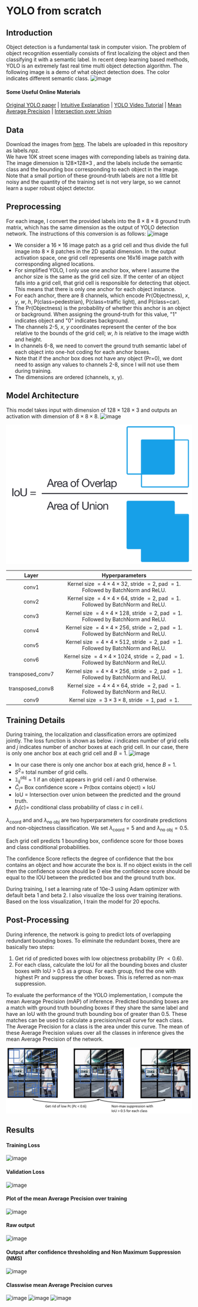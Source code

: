 # YOLO from scratch

## Introduction
Object detection is a fundamental task in computer vision. The problem of object recognition essentially consists of first localizing the object and then classifying it with a semantic label. In recent deep learning based methods, YOLO is an extremely fast real time multi object detection algorithm. The following image is a demo of what object detection does. The color indicates different semantic class.
![image](https://user-images.githubusercontent.com/38180831/206100696-b4db529c-63e1-4c31-bcfb-348c8b3f5722.png)

#### Some Useful Online Materials
[Original YOLO paper](https://arxiv.org/pdf/1506.02640.pdf) |
[Intuitive Explanation](https://towardsdatascience.com/yolo-you-only-look-once-real-time-object-detection-explained-492dc9230006) |
[YOLO Video Tutorial](https://www.youtube.com/watch?v=9s_FpMpdYW8&list=PLkDaE6sCZn6Gl29AoE31iwdVwSG-KnDzF&index=30) |
[Mean Average Precision](https://medium.com/@jonathan_hui/map-mean-average-precision-for-object-detection-45c121a31173) |
[Intersection over Union](https://www.pyimagesearch.com/2016/11/07/intersection-over-union-iou-for-object-detection)

## Data
Download the images from [here](https://drive.google.com/file/d/1cTxFrQ9o4dUKqY0WH2eUNtyRjtuSfWmd/view?usp=sharing). The labels are uploaded in this repository as labels.npz.\
We have 10K street scene images with correponding labels as training data. The image dimension is  128×128×3 , and the labels include the semantic class and the bounding box corresponding to each object in the image. Note that a small portion of these ground-truth labels are not a little bit noisy and the quantity of the training set is not very large, so we cannot learn a super robust object detector.

## Preprocessing
For each image, I convert the provided labels into the $8 \times 8 \times 8$ ground truth matrix, which has the same dimension as the output of YOLO detection network. The instructions of this conversion is as follows:
![image](https://user-images.githubusercontent.com/38180831/206101640-2f40d6d0-1311-4fce-b78d-54d51711ecef.png)

* We consider a $16 \times 16$ image patch as a grid cell and thus divide the full image into $8 \times 8$ patches in the 2D spatial dimension. In the output activation space, one grid cell represents one 16x16 image patch with corresponding aligned locations.
* For simplified YOLO, I only use one anchor box, where I assume the anchor size is the same as the grid cell size. If the center of an object falls into a grid cell, that grid cell is responsible for detecting that object. This means that there is only one anchor for each object instance.
* For each anchor, there are 8 channels, which encode Pr(Objectness), $x$, $y$, $w$, $h$, P(class=pedestrian),  P(class=traffic light), and P(class=car).
* The Pr(Objectness) is the probability of whether this anchor is an object or background. When assigning the ground-truth for this value, "1" indicates object and "0" indicates background.
* The channels 2-5, $x$, $y$ coordinates represent the center of the box relative to the bounds of the grid cell; $w$, $h$ is relative to the image width and height.
* In channels 6-8, we need to convert the ground truth semantic label of each object into one-hot coding for each anchor boxes.
* Note that if the anchor box does not have any object (Pr=0), we dont need to assign any values to channels 2-8, since I will not use them during training.
* The dimensions are ordered (channels, x, y).

## Model Architecture
This model takes input with dimension of $128 \times 128 \times 3$ and outputs an activation with dimension of $8 \times 8 \times 8$.
![image](https://user-images.githubusercontent.com/38180831/206103922-3b1aa7ea-cbbd-4d9d-8f28-9e3b358599c8.png)

<div><img src="https://github.com/LukasZhornyak/CIS680_files/raw/main/HW2/fig2_3.png"/></div>



| Layer | Hyperparameters |
| :-: | :-: |
| conv1 | Kernel size $= 4 \times 4 \times 32$, stride $=2$, pad $=1$. Followed by BatchNorm and ReLU. |
| conv2 | Kernel size $= 4 \times 4 \times 64$, stride $=2$, pad $=1$. Followed by BatchNorm and ReLU. |
| conv3 | Kernel size $= 4 \times 4 \times 128$, stride $=2$, pad $=1$. Followed by BatchNorm and ReLU. |
| conv4 | Kernel size $= 4 \times 4 \times 256$, stride $=2$, pad $=1$. Followed by BatchNorm and ReLU. |
| conv5 | Kernel size $= 4 \times 4 \times 512$, stride $=2$, pad $=1$. Followed by BatchNorm and ReLU. |
| conv6 | Kernel size $= 4 \times 4 \times 1024$, stride $=2$, pad $=1$. Followed by BatchNorm and ReLU. |
| transposed_conv7 | Kernel size $= 4 \times 4 \times 256$, stride $=2$, pad $=1$. Followed by BatchNorm and ReLU. |
| transposed_conv8 | Kernel size $= 4 \times 4 \times 64$, stride $=2$, pad $=1$. Followed by BatchNorm and ReLU. |
| conv9 | Kernel size $= 3 \times 3 \times 8$, stride $=1$, pad $=1$. |

## Training Details
During training, the localization and classification errors are optimized jointly. The loss function is shown as below.  $i$ indicates number of grid cells and $j$ indicates number of anchor boxes at each grid cell. In our
case, there is only one anchor box at each grid cell and $B = 1$.
![image](https://user-images.githubusercontent.com/38180831/206102984-cf70e6d4-5c99-4c16-8161-9a928cb717b5.png)

* In our case there is only one anchor box at each grid, hence $B = 1$.
* $S^2 =$ total number of grid cells.
* $\mathbb{1}_{ij}^\text{obj} = 1$ if an object appears in grid cell $i$ and 0 otherwise.
* $\hat{C}_i =$ Box confidence score $=$ Pr(box contains object) $\times$ IoU
* IoU $=$ Intersection over union between the predicted and the ground truth.
* $\hat{p}_i(c) =$ conditional class probability of class $c$ in cell $i$.

$\lambda_\text{coord}$ and and $\lambda_\text{no obj}$ are two hyperparameters for coordinate predictions and non-objectness classification. We set $\lambda_\text{coord} = 5$ and and $\lambda_\text{no obj} = 0.5$.

Each grid cell predicts 1 bounding box, confidence score for those boxes and class conditional probabilities.

The confidence Score reflects the degree of confidence that the box contains an object and how accurate the box is. If no object exists in the cell then the confidence score should be 0 else the confidence score should be equal to the IOU between the predicted box and the ground truth box.

During training, I set a learning rate of 10e-3 using Adam optimizer with default beta 1 and beta 2. I also visualize the loss over training iterations. Based on the loss visualization, I train the model for 20 epochs.

## Post-Processing
During inference, the network is going to predict lots of overlapping redundant bounding boxes. To eliminate the redundant boxes, there are basically two steps:

1. Get rid of predicted boxes with low objectness probability (Pr $< 0.6$).
2. For each class, calculate the IoU for all the bounding boxes and cluster boxes with IoU > 0.5 as a group. For each group, find the one with highest Pr and suppress the other boxes. This is referred as non-max suppression.

To evaluate the performance of the YOLO implementation, I compute the mean Average Precision (mAP) of inference. Predicted bounding boxes are a match with ground truth bounding boxes if they share the same label and have an IoU with the ground truth bounding box of greater than 0.5. These matches can be used to calculate a precision/recall curve for each class. The Average Precision for a class is the area under this curve. The mean of these Average Precision values over all the classes in inference gives the mean Average Precision of the network.

<div><img src="https://github.com/LukasZhornyak/CIS680_files/raw/main/HW2/fig2_4.png"/></div>

## Results
#### Training Loss
![image](https://user-images.githubusercontent.com/38180831/206104182-61baa546-5485-4390-96f2-ffe70e8785cf.png)

#### Validation Loss
![image](https://user-images.githubusercontent.com/38180831/206104297-82ed6c83-3029-4c34-bbc4-0a4348f3f9f9.png)

#### Plot of the mean Average Precision over training
![image](https://user-images.githubusercontent.com/38180831/206104391-031df0aa-d905-41f8-8ff8-a27c9c11591b.png)

#### Raw output
![image](https://user-images.githubusercontent.com/38180831/206104889-8f716565-c3f5-4d7d-be56-5fbc909d1575.png)


#### Output after confidence thresholding and Non Maximum Suppression (NMS)
![image](https://user-images.githubusercontent.com/38180831/206104921-1705d29e-05ea-4b5d-ae72-dd2cdfd39dce.png)

#### Classwise mean Average Precision curves
![image](https://user-images.githubusercontent.com/38180831/206105074-1b426ee6-6c98-4a50-aafa-1a14f3767997.png)
![image](https://user-images.githubusercontent.com/38180831/206105128-5987a178-efa6-41f8-a9b4-75310db1cdec.png)
![image](https://user-images.githubusercontent.com/38180831/206105196-9faf2101-b976-4cae-9341-fa999771ba00.png)



